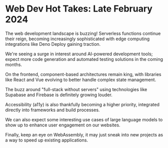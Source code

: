 # Web Dev Hot Takes: Late February 2024

The web development landscape is buzzing! Serverless functions continue their reign, becoming increasingly sophisticated with edge computing integrations like Deno Deploy gaining traction.

We're seeing a surge in interest around AI-powered development tools; expect more code generation and automated testing solutions in the coming months.

On the frontend, component-based architectures remain king, with libraries like React and Vue evolving to better handle complex state management.

The buzz around "full-stack without servers" using technologies like Supabase and Firebase is definitely growing louder.

Accessibility (a11y) is also thankfully becoming a higher priority, integrated directly into frameworks and build processes.

We can also expect some interesting use cases of large language models to show up to enhance user engagement on our websites.

Finally, keep an eye on WebAssembly, it may just sneak into new projects as a way to speed up existing applications.
